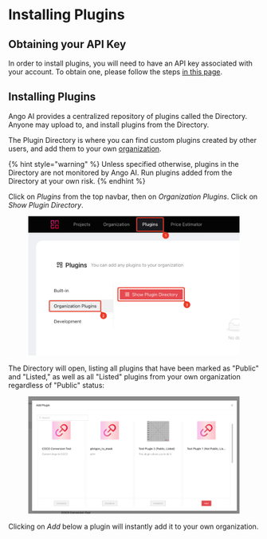 # Installing Plugins

## Obtaining your API Key

In order to install plugins, you will need to have an API key associated with your account. To obtain one, please follow the steps [in this page](../how-to/get-your-api-key.md).

## Installing Plugins

Ango AI provides a centralized repository of plugins called the Directory. Anyone may upload to, and install plugins from the Directory.

The Plugin Directory is where you can find custom plugins created by other users, and add them to your own [organization](../core-concepts/organizations.md).

{% hint style="warning" %}
Unless specified otherwise, plugins in the Directory are not monitored by Ango AI. Run plugins added from the Directory at your own risk.
{% endhint %}

Click on _Plugins_ from the top navbar, then on _Organization Plugins_. Click on _Show Plugin Directory_.

<figure><img src="../.gitbook/assets/image (343).png" alt=""><figcaption></figcaption></figure>

The Directory will open, listing all plugins that have been marked as "Public" and "Listed," as well as  all "Listed" plugins from your own organization regardless of "Public" status:

<figure><img src="../.gitbook/assets/image (354).png" alt=""><figcaption></figcaption></figure>

Clicking on _Add_ below a plugin will instantly add it to your own organization.
